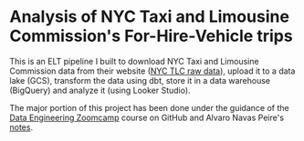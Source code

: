 # Analysis of NYC Taxi and Limousine Commission's For-Hire-Vehicle trips

This is an ELT pipeline I built to download NYC Taxi and Limousine Commission data from their website ([NYC TLC raw data](https://www.nyc.gov/site/tlc/about/tlc-trip-record-data.page)), upload it to a data lake (GCS), transform the data using dbt, store it in a data warehouse (BigQuery) and analyze it (using Looker Studio).

The major portion of this project has been done under the guidance of the [Data Engineering Zoomcamp](https://github.com/DataTalksClub/data-engineering-zoomcamp) course on GitHub and Alvaro Navas Peire's [notes](https://github.com/ziritrion/dataeng-zoomcamp).

